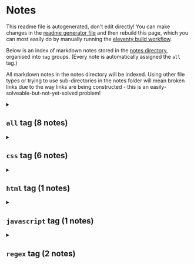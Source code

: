 # Notes

This readme file is autogenerated, don't edit directly! You can make changes in the [readme generator file](/base/create-readme.md) and then rebuild this page, which you can most easily do by manually running the [eleventy build workflow](learn/actions/workflows/eleventy-build.yaml).

Below is an index of markdown notes stored in the [notes directory](/base/notes/), organised into `tag` groups. (Every note is automatically assigned the `all` tag.)

All markdown notes in the notes directory will be indexed. Using other file types or trying to use sub-directories in the notes folder will mean broken links due to the way links are being constructed - this is an easily-solveable-but-not-yet-solved problem!

<details>
<summary>

## `all` tag (8 notes)</summary>
- [How to use regex to capture tags and taxonomies](/base/notes/regex-get-tags-and-taxonomies.md) `regex`
- [matchAll output from javascript is like this](/base/notes/matchall-array-output.md) `regex` `javascript`
- [How to style html details elements with css](/base/notes/styling-details-element-css.md) `css` `html`
- [How to set top left bottom right in css with one inset property](/base/notes/inset-css-property.md) `css`
- [Simple colour mode option in css with has selector](/base/notes/simple-colour-mode-with-has-css.md) `css`
- [Tweaking colour to some other colour in css](/base/notes/css-tweak-colour.md) `css`
- [focus-visible is a good way to register focus state](/base/notes/focus-visible-for-focus.md) `css`
- [css paragraph text height](/base/notes/css-para-height.md) `css`
</details>
<details>
<summary>

## `css` tag (6 notes)</summary>
- [How to style html details elements with css](/base/notes/styling-details-element-css.md) `css` `html`
- [How to set top left bottom right in css with one inset property](/base/notes/inset-css-property.md) `css`
- [Simple colour mode option in css with has selector](/base/notes/simple-colour-mode-with-has-css.md) `css`
- [Tweaking colour to some other colour in css](/base/notes/css-tweak-colour.md) `css`
- [focus-visible is a good way to register focus state](/base/notes/focus-visible-for-focus.md) `css`
- [css paragraph text height](/base/notes/css-para-height.md) `css`
</details>
<details>
<summary>

## `html` tag (1 notes)</summary>
- [How to style html details elements with css](/base/notes/styling-details-element-css.md) `css` `html`
</details>
<details>
<summary>

## `javascript` tag (1 notes)</summary>
- [matchAll output from javascript is like this](/base/notes/matchall-array-output.md) `regex` `javascript`
</details>
<details>
<summary>

## `regex` tag (2 notes)</summary>
- [How to use regex to capture tags and taxonomies](/base/notes/regex-get-tags-and-taxonomies.md) `regex`
- [matchAll output from javascript is like this](/base/notes/matchall-array-output.md) `regex` `javascript`
</details>
